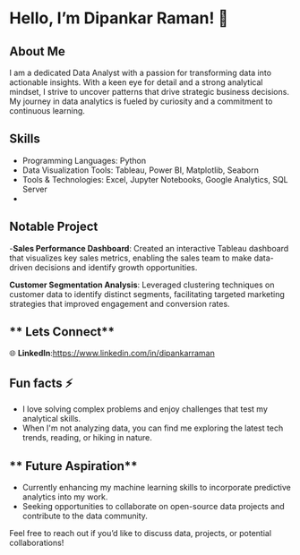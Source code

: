 # **Hello, I’m Dipankar Raman! 👋**
 
## **About Me**
 
 I am a dedicated Data Analyst with a passion for transforming data into actionable insights. With a keen eye for detail and a strong analytical mindset, I strive to uncover patterns that drive strategic business 
 decisions. My journey in data analytics is fueled by curiosity and a commitment to continuous learning.
 
## **Skills**
- Programming Languages: Python
-  Data Visualization Tools: Tableau, Power BI, Matplotlib, Seaborn
- Tools & Technologies: Excel, Jupyter Notebooks, Google Analytics, SQL Server
- 
## **Notable Project**
-**Sales Performance Dashboard**: Created an interactive Tableau dashboard that visualizes key sales metrics, enabling the sales team to make data-driven decisions and identify growth opportunities.

**Customer Segmentation Analysis**: Leveraged clustering techniques on customer data to identify distinct segments, facilitating targeted marketing strategies that improved engagement and conversion rates.

## ** Lets Connect**
🌐 **LinkedIn**:https://www.linkedin.com/in/dipankarraman

## **Fun facts ⚡**
- I love solving complex problems and enjoy challenges that test my analytical skills.
- When I'm not analyzing data, you can find me exploring the latest tech trends, reading, or hiking in nature.

## ** Future Aspiration**
- Currently enhancing my machine learning skills to incorporate predictive analytics into my work.
- Seeking opportunities to collaborate on open-source data projects and contribute to the data community.

Feel free to reach out if you’d like to discuss data, projects, or potential collaborations!
<!---
DipankarRaman/DipankarRaman is a ✨ special ✨ repository because its `README.md` (this file) appears on your GitHub profile.
You can click the Preview link to take a look at your changes.
--->
